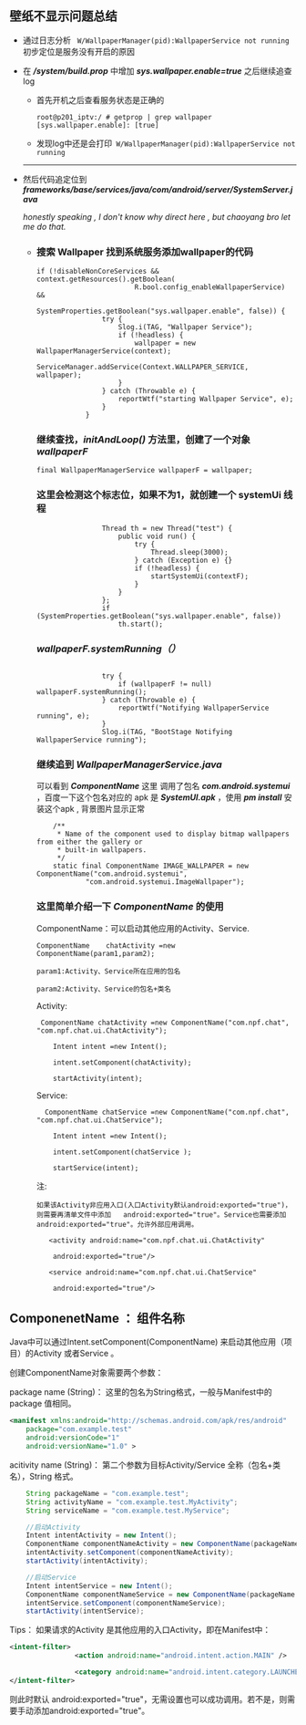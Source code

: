 ## **壁纸不显示问题总结**

 + 通过日志分析 ``` W/WallpaperManager(pid):WallpaperService not running```初步定位是服务没有开启的原因

 + 在 ***/system/build.prop*** 中增加 ***sys.wallpaper.enable=true*** 之后继续追查 log 

    + 首先开机之后查看服务状态是正确的
     
      ```
      root@p201_iptv:/ # getprop | grep wallpaper
      [sys.wallpaper.enable]: [true]
      ```
     
    + 发现log中还是会打印``` W/WallpaperManager(pid):WallpaperService not running```

   ***

 + 然后代码追定位到 ***frameworks/base/services/java/com/android/server/SystemServer.java***

   *honestly speaking , I don't know why direct here , but chaoyang bro let me do that.*

   + ### 搜索 Wallpaper 找到系统服务添加wallpaper的代码

     ```
     if (!disableNonCoreServices && context.getResources().getBoolean(
                             R.bool.config_enableWallpaperService) &&
                             SystemProperties.getBoolean("sys.wallpaper.enable", false)) {
                     try {
                         Slog.i(TAG, "Wallpaper Service");
                         if (!headless) {               
                             wallpaper = new WallpaperManagerService(context);
                             ServiceManager.addService(Context.WALLPAPER_SERVICE, wallpaper);
                         }         
                     } catch (Throwable e) {        
                         reportWtf("starting Wallpaper Service", e);
                     }
                 }
     
     ```

     ### 继续查找，***initAndLoop()*** 方法里，创建了一个对象 *wallpaperF*

     ```
     final WallpaperManagerService wallpaperF = wallpaper;
     ```

     ### 这里会检测这个标志位，如果不为1，就创建一个 systemUi 线程

     ```
                     Thread th = new Thread("test") {
                         public void run() {
                             try {
                                 Thread.sleep(3000);
                             } catch (Exception e) {}
                             if (!headless) {
                                 startSystemUi(contextF);
                             }
                         }
                     };
                     if (SystemProperties.getBoolean("sys.wallpaper.enable", false))
                         th.start();
     
     ```

     

     ###  ***wallpaperF.systemRunning（）*** 

     ```
     
                     try {
                         if (wallpaperF != null) wallpaperF.systemRunning();
                     } catch (Throwable e) {        
                         reportWtf("Notifying WallpaperService running", e);
                     }
                     Slog.i(TAG, "BootStage Notifying WallpaperService running");
     
     ```

     

     ### 继续追到 ***WallpaperManagerService.java*** 

      可以看到 ***ComponentName***  这里 调用了包名 ***com.android.systemui*** ，百度一下这个包名对应的 apk 是 ***SystemUI.apk*** ，使用 ***pm install*** 安装这个apk , 背景图片显示正常

     ```
         /**  
          * Name of the component used to display bitmap wallpapers from either the gallery or
          * built-in wallpapers.
          */
         static final ComponentName IMAGE_WALLPAPER = new ComponentName("com.android.systemui",
                 "com.android.systemui.ImageWallpaper");
     ```

     

     ### 这里简单介绍一下 ***ComponentName*** 的使用

     ComponentName：可以启动其他应用的Activity、Service.

     ```
     ComponentName    chatActivity =new ComponentName(param1,param2);
     
     param1:Activity、Service所在应用的包名
     
     param2:Activity、Service的包名+类名
     ```

     Activity:

     ```
      ComponentName chatActivity =new ComponentName("com.npf.chat", "com.npf.chat.ui.ChatActivity");
     
         Intent intent =new Intent();
     
         intent.setComponent(chatActivity);
     
         startActivity(intent);
     ```

     Service:

     ```
       ComponentName chatService =new ComponentName("com.npf.chat", "com.npf.chat.ui.ChatService");
     
         Intent intent =new Intent();
     
         intent.setComponent(chatService );
     
         startService(intent);
     ```

     注:

     ```
     如果该Activity非应用入口(入口Activity默认android:exported="true")，则需要再清单文件中添加   android:exported="true"。Service也需要添加android:exported="true"。允许外部应用调用。
     
        <activity android:name="com.npf.chat.ui.ChatActivity"
     
         android:exported="true"/>
     
        <service android:name="com.npf.chat.ui.ChatService"
     
         android:exported="true"/>
     ```

     
## ComponenetName ： 组件名称
Java中可以通过Intent.setComponent(ComponentName) 来启动其他应用（项目）的Activity 或者Service 。

创建ComponentName对象需要两个参数：

package name (String)：
这里的包名为String格式，一般与Manifest中的package 值相同。
```xml
<manifest xmlns:android="http://schemas.android.com/apk/res/android"
    package="com.example.test"
    android:versionCode="1"
    android:versionName="1.0" >
```
acitivity name (String)：
第二个参数为目标Activity/Service 全称（包名+类名），String 格式。
```java
    String packageName = "com.example.test";
    String activityName = "com.example.test.MyActivity";
    String serviceName = "com.example.test.MyService";

    //启动Activity
    Intent intentActivity = new Intent();
    ComponentName componentNameActivity = new ComponentName(packageName ,activityName);
    intentActivity.setComponent(componentNameActivity);
    startActivity(intentActivity);

    //启动Service
    Intent intentService = new Intent();
    ComponentName componentNameService = new ComponentName(packageName ,serviceName);
    intentService.setComponent(componentNameService);
    startActivity(intentService);
```
Tips：
如果请求的Activity 是其他应用的入口Activity，即在Manifest中：
```xml
<intent-filter>
                <action android:name="android.intent.action.MAIN" />

                <category android:name="android.intent.category.LAUNCHER" />
</intent-filter>
```
则此时默认 android:exported="true"，无需设置也可以成功调用。若不是，则需要手动添加android:exported="true"。
